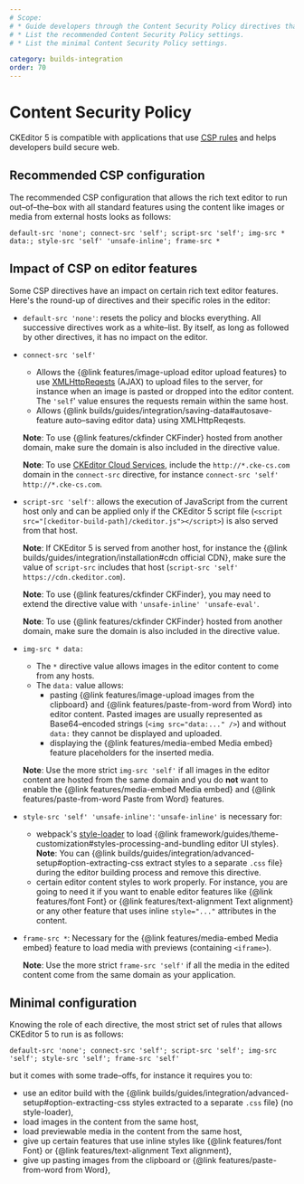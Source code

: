 ```yaml
---
# Scope:
# * Guide developers through the Content Security Policy directives that have an impact on the editor.
# * List the recommended Content Security Policy settings.
# * List the minimal Content Security Policy settings.

category: builds-integration
order: 70
---
```


# Content Security Policy

CKEditor 5 is compatible with applications that use [<abbr title="Content Security Policy">CSP</abbr> rules](https://developer.mozilla.org/en-US/docs/Web/HTTP/CSP) and helps developers build secure web.

## Recommended CSP configuration

The recommended CSP configuration that allows the rich text editor to run out–of–the–box with all standard features using the content like images or media from external hosts looks as follows:

```
default-src 'none'; connect-src 'self'; script-src 'self'; img-src * data:; style-src 'self' 'unsafe-inline'; frame-src *
```

## Impact of CSP on editor features

Some CSP directives have an impact on certain rich text editor features. Here's the round-up of directives and their specific roles in the editor:

* `default-src 'none'`: resets the policy and blocks everything. All successive directives work as a white–list. By itself, as long as followed by other directives, it has no impact on the editor.
* `connect-src 'self'`
	* Allows the {@link features/image-upload editor upload features} to use [XMLHttpReqests](https://developer.mozilla.org/en-US/docs/Web/API/XMLHttpRequest) (AJAX) to upload files to the server, for instance when an image is pasted or dropped into the editor content. The `'self`' value ensures the requests remain within the same host.
	* Allows {@link builds/guides/integration/saving-data#autosave-feature auto–saving editor data} using XMLHttpReqests.

	**Note**: To use {@link features/ckfinder CKFinder} hosted from another domain, make sure the domain is also included in the directive value.

	**Note**: To use [CKEditor Cloud Services](https://ckeditor.com/ckeditor-cloud-services/), include the `http://*.cke-cs.com` domain in the `connect-src` directive, for instance `connect-src 'self' http://*.cke-cs.com`.
* `script-src 'self'`: allows the execution of JavaScript from the current host only and can be applied only if the CKEditor 5 script file (`<script src="[ckeditor-build-path]/ckeditor.js"></script>`) is also served from that host.

    **Note**: If CKEditor 5 is served from another host, for instance the {@link builds/guides/integration/installation#cdn official CDN}, make sure the value of `script-src` includes that host (`script-src 'self' https://cdn.ckeditor.com`).

	**Note**: To use {@link features/ckfinder CKFinder}, you may need to extend the directive value with `'unsafe-inline' 'unsafe-eval'`.

    **Note**: To use {@link features/ckfinder CKFinder} hosted from another domain, make sure the domain is also included in the directive value.
* `img-src * data:`
	* The `*` directive value allows images in the editor content to come from any hosts.
	* The `data:` value allows:
		* pasting {@link features/image-upload images from the clipboard} and {@link features/paste-from-word from Word} into editor content. Pasted images are usually represented as Base64–encoded strings (`<img src="data:..." />`) and without `data:` they cannot be displayed and uploaded.
		* displaying the {@link features/media-embed Media embed} feature placeholders for the inserted media.

    **Note**: Use the more strict `img-src 'self'` if all images in the editor content are hosted from the same domain and you do **not** want to enable the {@link features/media-embed Media embed} and {@link features/paste-from-word Paste from Word} features.
* `style-src 'self' 'unsafe-inline'`: `'unsafe-inline'` is necessary for:
	* webpack's [style-loader](https://github.com/webpack-contrib/style-loader) to load {@link framework/guides/theme-customization#styles-processing-and-bundling editor UI styles}.
	**Note**: You can {@link builds/guides/integration/advanced-setup#option-extracting-css extract styles to a separate `.css` file} during the editor building process and remove this directive.
	* certain editor content styles to work properly. For instance, you are going to need it if you want to enable editor features like {@link features/font Font} or {@link features/text-alignment Text alignment} or any other feature that uses inline `style="..."` attributes in the content.
* `frame-src *`: Necessary for the {@link features/media-embed Media embed} feature to load media with previews (containing `<iframe>`).

    **Note**: Use the more strict `frame-src 'self'` if all the media in the edited content come from the same domain as your application.

## Minimal configuration

Knowing the role of each directive, the most strict set of rules that allows CKEditor 5 to run is as follows:

```
default-src 'none'; connect-src 'self'; script-src 'self'; img-src 'self'; style-src 'self'; frame-src 'self'
```

but it comes with some trade–offs, for instance it requires you to:

* use an editor build with the {@link builds/guides/integration/advanced-setup#option-extracting-css styles extracted to a separate `.css` file} (no style-loader),
* load images in the content from the same host,
* load previewable media in the content from the same host,
* give up certain features that use inline styles like {@link features/font Font} or {@link features/text-alignment Text alignment},
* give up pasting images from the clipboard or {@link features/paste-from-word from Word},
